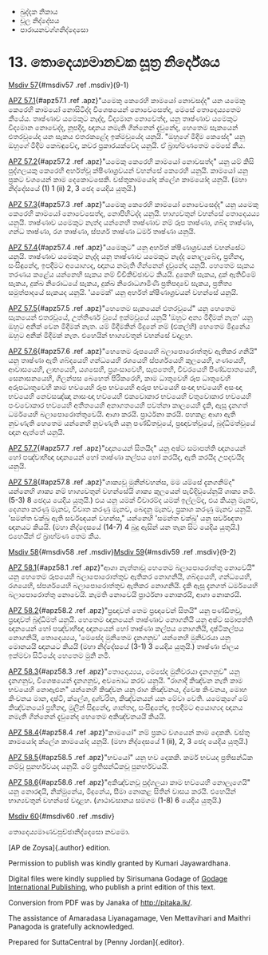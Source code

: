 -   ඛුද්දක නිකාය
-   චූල නිද්දේසය
-   පාරායනවග්ගනිද්දෙසො

# 13. තොදෙය්‍යමානවක සූත්‍ර නිර්දේශය

[Msdiv 57](#msdiv57){#msdiv57 .ref .msdiv}(9-1)

[APZ 57.1](#apz57.1){#apz57.1 .ref .apz}"යමෙකු කෙරෙහි කාමයෝ නොවසද්ද" යන
යමෙකු කෙරෙහි කාමයෝ නොසිටිද්ද විශෙෂයෙන් නොවෙසෙත්ද, මෙසේ තොදෙය්‍යතෙම
කීයේය. තෘෂ්ණාව යමෙකුට නැද්ද, විද්‍යමාන නොවෙත්ද, යනු තෘෂ්ණාව යමෙකුට
විද්‍යමාන නොවෙද්ද, නූපදීද, ඥානය නමැති ගින්නෙන් දැවුනේද, හෙතෙම සැකයෙන්
එතරවූයේද යන සැකය එතරකළේද ඉක්මවූයේද යනුයි. "ඔහුගේ මිදීම කෙසේද" යනු ඔහුගේ
මිදීම කෙබඳුවේද, කවර ප්‍රකාරයක්වේද යනුයි. ඒ බ්‍රාහ්මණතෙම මෙසේ කීය.

[APZ 57.2](#apz57.2){#apz57.2 .ref .apz}"යමෙකු කෙරෙහි කාමයෝ නොවසත්ද" යනු
යම් කිසි පුද්ගලයකු කෙරෙහි අර්හත්වූ ක්ෂිණාශ්‍රවයන් වහන්සේ කෙරෙහි යනුයි.
කාමයෝ යනු ප්‍රකට වශයෙන් කාම දෙකොටසෙකි. වස්තුකාමයෝද ක්ලේශ කාමයෝද යනුයි.
(මහා නිද්දේසයේ (1) 1 (ii) 2, 3 ඡෙද යෙදිය යුතුයි.)

[APZ 57.3](#apz57.3){#apz57.3 .ref .apz}"යමෙකු කෙරෙහි කාමයෝ නොවෙසෙද්ද"
යනු යමෙකු කෙරෙහි කාමයෝ නොවෙසෙත්ද, නොපිහිටද්ද යනුයි. භාග්‍යවතුන් වහන්සේ
තොදෙයය්‍ය යනුයි. තෘෂ්ණාව යමෙකුට නැත්ද යන්නෙහි තෘෂ්ණාව නම් රූප තෘෂ්ණා,
ශබ්ද තෘෂ්ණා, ගන්ධ තෘෂ්ණා, රශ තෘෂ්ණා, ස්පර්ශ තෘෂ්ණා ධර්ම තෘෂ්ණා යනුයි.

[APZ 57.4](#apz57.4){#apz57.4 .ref .apz}"යමෙකුට" යනු අර්හත්
ක්ෂීණාශ්‍රවයන් වහන්සේට යනුයි. තෘෂ්ණාව යමෙකුට නැද්ද යනු තෘෂ්ණාව යමෙකුට
නැද්ද නොලැබේද, ප්‍රහීනද, සංසිඳුනේද, ඉපදීමට අයොග්‍යද, ඥානය නමැති ගින්නෙන්
දැවුනේද යනුයි. හෙතෙම සැකය තරණය කළේය යන්නෙහි සැකය නම් විචිකිච්ඡාවට කියයි.
දුකෙහි සැකය, දුක් ඇතිවීමේ සැකය, දුක්ඛ නිරොධයේ සැකය, දුක්ඛ නිරොධගාමිණී
ප්‍රතිපදාවේ සැකය, ප්‍රතීත්‍ය සමුත්පාදයේ සැකයද යනුයි. 'යමෙක්' යනු අර්හත්
ක්ෂීණාශ්‍රවයන් වහන්සේ යනුයි.

[APZ 57.5](#apz57.5){#apz57.5 .ref .apz}"හෙතෙම සැකයෙන් එතරවූයේ" යනු
හෙතෙම සැකයෙන් එතරවූයේ, උත්තීර්ණ වූයේ ඉක්මවූයේ යනුයි 'ඔහුට අන්‍ය මිදීමක්
නැත' යනු ඔහුට අනික් වෙන මිදීමක් නැත. යම් මිදීමකින් මිදුනේ නම් (එකල්හි)
හෙතෙම මිදුනේය ඔහුට අනික් මිදීමක් නැත. එහෙයින් භාග්‍යවතුන් වහන්සේ වදාළහ.

[APZ 57.6](#apz57.6){#apz57.6 .ref .apz}"හෙතෙම රූපයෙහි බලාපොරොත්තුව
ඇතිකර ගනියි" යනු තෘෂ්ණා ඇති ශබ්දයෙහි ගන්ධයෙහි රශයෙහි ස්පර්ශයෙහි කුලයෙහි,
ගණයෙහි, ආවාසයෙහි, ලාභයෙහි, යශසෙහි, ප්‍රශංසාවෙහි, සැපතෙහි, චීවරයෙහි
පිණ්ඩපාතයෙහි, සෙනාසනයෙහි, ගිලන්පස බෙහෙත් පිරිකරෙහි, කාම ධාතුවෙහි රූප
ධාතුවෙහි අරූපධාතුවෙහි කාම භවයෙහි රූප භවයෙහි අරූප භවයෙහි සංඥා භවයෙහි
අසංඥා භවයෙහි නෙවසඤ්ඤා නාසංඥා භවයෙහි එකවොකාර භවයෙහි චතුවොකාර භවයෙහි
පංචවොකාර භවයෙහි අතීතයෙහි අනාගතයෙහි පවත්නා කාලයෙහි දැකි, ඇසූ දැනගත්
ධර්මයෙහි බලාපොරොත්තුවෙයි. ආශා කරයි. ප්‍රාර්ථනා කරයි. පහකළ ආශා ඇති
නුවණැති හෙතෙම යන්නෙහි නුවණැති යනු පණ්ඩිතවූයේ, ප්‍රඥාවත්වූයේ,
බුද්ධිමත්වූයේ ඥාන ඇත්තේ යනුයි.

[APZ 57.7](#apz57.7){#apz57.7 .ref .apz}"ඥානයෙන් සිතයිද" යනු අෂ්ට
සමාපත්ති ඥානයෙන් හෝ පඤ්චාභිඥා ඥානයෙන් හෝ තෘෂ්ණා කල්පය හෝ කරයිද, ඇති
කරයිද උපදවයිද යනුයි.

[APZ 57.8](#apz57.8){#apz57.8 .ref .apz}"ශාක්‍යවූ මුනීන්වහන්ස, මම යම්සේ
දැනගනිම්ද" යන්නෙහි ශාක්‍ය නම් භාග්‍යවතුන් වහන්සේයි ශාක්‍ය කුලයෙන්
පැවිදිවූයේනුයි ශාක්‍ය නමි. (5-3) 8 ඡෙදය යෙදිය යුතුයි.) එය යනු යමක්
විචාරම්ද යමක් ඉල්ලම්ද, එය කියනු මැනව, දෙශනා කරණු මැනව, විවෘත කරණු මැනව,
බෙදනු මැනව, ප්‍රකාශ කරණු මැනව යනුයි. 'සමන්ත චක්ඛු ඇති සර්වඥයන් වහන්ස,"
යන්නෙහි 'සමන්ත චක්ඛු' යනු සර්වඥතා ඥානයට කියයි. (මහා නිද්දෙසයේ (14-7) 4
බුදු ඇසින් යන තැන සිට යෙදිය යුතුයි.) එහෙයින් ඒ බ්‍රාහ්මණ තෙම කීය.

[Msdiv 58](#msdiv58){#msdiv58 .ref .msdiv}[Msdiv 59](#msdiv59){#msdiv59
.ref .msdiv}(9-2)

[APZ 58.1](#apz58.1){#apz58.1 .ref .apz}"ආශා නැත්තාවූ හෙතෙම බලාපොරොත්තු
නොවෙයි" යනු හෙතෙම රූපයෙහි බලාපොරොත්තුව ඇතිකර නොගනියි, ශබ්දයෙහි,
ගන්ධයෙහි, රශයෙහි, ස්පර්ශයෙහි බලාපොරොත්තුව ඇතිකර නොගනියි. දැකි ඇසූ දැනගත්
ධර්මයෙහි බලාපොරොත්තු නොවෙයි. කැමති නොවෙයි ප්‍රාර්ථනා නොකරයි, ආශා නොකරයි.

[APZ 58.2](#apz58.2){#apz58.2 .ref .apz}"ප්‍රඥාවත් තෙම ප්‍රඥාවෙන් සිතයි"
යනු පණ්ඩිතවූ, ප්‍රඥාවත් බුද්ධිමත් යනුයි. හෙතෙම ඥානයෙන් තෘෂ්ණාව නොගනියි
යනු අෂ්ට සමාපත්ති ඥානයෙන් හෝ පඤ්චාභිඥා ඥානයෙන් හෝ තෘෂ්ණා කල්පය නොගනියි,
දෘෂ්ටිකල්පය නොගනියි, තොදෙය්‍යය, 'මෙසේද මුනිතෙම දැනගනුව' යන්නෙහි මුනිවරයා
යනු මොනයයි ඥානයට කියයි (මහා නිද්දේසයේ (3-1) 3 යෙදිය යුතුයි.) තෘෂ්ණා ජාලය
ඉක්මවා සිටියේද හෙතෙම මුනි නමි.

[APZ 58.3](#apz58.3){#apz58.3 .ref .apz}"තොදෙය්‍යය, මෙසේද මුනිවරයා
දැනගනුව" යනු දැනගනුව, විශෙෂයෙන් දැනගනුව, අවබොධ කරව යනුයි. "රාගාදී කිඤ්චන
නැති කාම භවයෙහි නොඇළුන" යන්නෙහි කිඤ්චන යනු රාග කිඤ්චනය, ද්වෙෂ කිංචනය,
මොහ කිංචනය මාන, දෘෂ්ටි, ක්ලේශ, දුශ්චරිත, කිඤ්චනයන් යන මේවා වෙති. යමෙකුගේ
මේ කිඤ්චනයෝ ප්‍රහීනද, මුලින් සිඳුනේද, ශාන්තද, සංසිඳුනේද, ඉපදීමට අයොග්‍යද
ඥානය නමැති ගින්නෙන් දැවුනේද හෙතෙම අකිඤ්චනයයි කියයි.

[APZ 58.4](#apz58.4){#apz58.4 .ref .apz}"කාමයෝ" නම් ප්‍රකට වශයෙන් කාම
දෙකකි. වස්තු කාමයෝද ක්ලේශ කාමයෝද යනුයි. (මහා නිද්දෙසයේ 1 (ii), 2, 3 ඡෙද
යෙදිය යුතුයි.)

[APZ 58.5](#apz58.5){#apz58.5 .ref .apz}"භවයෝ" යනු භව දෙකකි. කර්ම භවයද
ප්‍රතිසන්ධික නම්වූ පුනර්භවයද යනුයි. මේ ප්‍රතිසන්ධිකවූ පුනර්භවයයි.

[APZ 58.6](#apz58.6){#apz58.6 .ref .apz}"අකිඤ්චනවූ පුද්ගලයා කාම භවයෙහි
නොලැගෙයි" යනු නොරඳයි, නික්මුනේය, මිදුනේය, සීමා නොකළ සිතින් වාසය කරයි.
එහෙයින් භාග්‍යවතුන් වහන්සේ වදාළහ. (ගාථාවසානය සමගම (1-8) 6 යෙදිය යුතුයි.)

[Msdiv 60](#msdiv60){#msdiv60 .ref .msdiv}

තොදෙය්‍යමාණවපුච්ඡානිද්දෙසො නවමො.

[AP de Zoysa]{.author} edition.

Permission to publish was kindly granted by Kumari Jayawardhana.

Digital files were kindly supplied by Sirisumana Godage of [Godage
International Publishing](http://www.godage.com/), who publish a print
edition of this text.

Conversion from PDF was by Janaka of <http://pitaka.lk/>.

The assistance of Amaradasa Liyanagamage, Ven Mettavihari and Maithri
Panagoda is gratefully acknowledged.

Prepared for SuttaCentral by [Penny Jordan]{.editor}.

